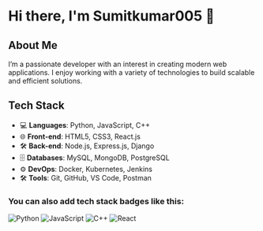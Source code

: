# Hi there, I'm Sumitkumar005 👋

## About Me
I’m a passionate developer with an interest in creating modern web applications. I enjoy working with a variety of technologies to build scalable and efficient solutions.

## Tech Stack
- 💻 **Languages**: Python, JavaScript, C++
- 🌐 **Front-end**: HTML5, CSS3, React.js
- 🛠 **Back-end**: Node.js, Express.js, Django
- 🗄️ **Databases**: MySQL, MongoDB, PostgreSQL
- ⚙️ **DevOps**: Docker, Kubernetes, Jenkins
- 🛠️ **Tools**: Git, GitHub, VS Code, Postman

### You can also add tech stack badges like this:

![Python](https://img.shields.io/badge/Python-3776AB?style=for-the-badge&logo=python&logoColor=white)
![JavaScript](https://img.shields.io/badge/JavaScript-F7DF1E?style=for-the-badge&logo=javascript&logoColor=black)
![C++](https://img.shields.io/badge/C++-00599C?style=for-the-badge&logo=c%2B%2B&logoColor=white)
![React](https://img.shields.io/badge/React-20232A?style=for-the-badge&logo=react&logoColor=61DAFB)
